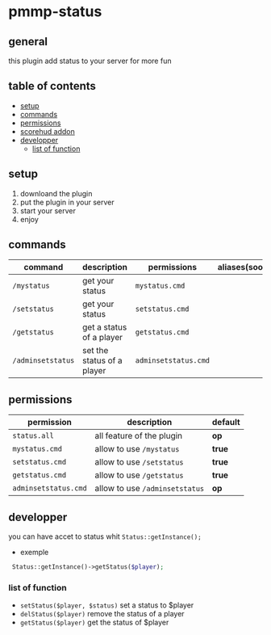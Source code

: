 # pmmp-status


## general
this plugin add status to your server for more fun

## table of contents
* [setup](#setup)
* [commands](#commands)
* [permissions](#permissions)
* [scorehud addon](https://github.com/arclegrandroi/status-ScoreHud-adddon)
* [developper](#developper)
  * [list of function](#list-of-function)


## setup
1. downloand the plugin
2. put the plugin in your server
3. start your server
4. enjoy

## commands 
| command | description | permissions | aliases(soon) |
| --- | --- | --- | --- |
| `/mystatus` | get your status | `mystatus.cmd` |
| `/setstatus` | get your status | `setstatus.cmd` |
| `/getstatus` | get a status of a player | `getstatus.cmd` |
| `/adminsetstatus` | set the status of a player | `adminsetstatus.cmd` |

## permissions
| permission | description | default |
| --- | --- | --- |
| `status.all` | all feature of the plugin | **op** |
| `mystatus.cmd` | allow to use `/mystatus` | **true** |
| `setstatus.cmd` | allow to use `/setstatus` | **true** |
| `getstatus.cmd` | allow to use `/getstatus` | **true** |
| `adminsetstatus.cmd` | allow to use `/adminsetstatus` | **op** |

## developper
 you can have accet to status whit `Status::getInstance();`

* exemple
```php
 Status::getInstance()->getStatus($player);
 ```
 ### list of function
 * `setStatus($player, $status)` set a status to $player
 * `delStatus($player)` remove the status of a player
 * `getStatus($player)` get the status of $player
 
